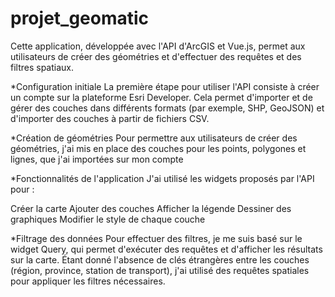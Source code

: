 # projet_geomatic
Cette application, développée avec l'API d'ArcGIS et Vue.js, permet aux utilisateurs de créer des géométries et d'effectuer des requêtes et des filtres spatiaux.

*Configuration initiale
La première étape pour utiliser l'API consiste à créer un compte sur la plateforme Esri Developer. Cela permet d'importer et de gérer des couches dans différents formats (par exemple, SHP, GeoJSON) et d'importer des couches à partir de fichiers CSV.

*Création de géométries
Pour permettre aux utilisateurs de créer des géométries, j'ai mis en place des couches pour les points, polygones et lignes, que j'ai importées sur mon compte 

*Fonctionnalités de l'application
J'ai utilisé les widgets proposés par l'API pour :

Créer la carte
Ajouter des couches
Afficher la légende
Dessiner des graphiques
Modifier le style de chaque couche

*Filtrage des données
Pour effectuer des filtres, je me suis basé sur le widget Query, qui permet d'exécuter des requêtes et d'afficher les résultats sur la carte. Étant donné l'absence de clés étrangères entre les couches (région, province, station de transport), j'ai utilisé des requêtes spatiales pour appliquer les filtres nécessaires.




